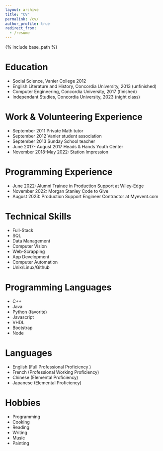 ```yaml
---
layout: archive
title: "CV"
permalink: /cv/
author_profile: true
redirect_from:
  - /resume
---
```


{% include base_path %}

Education
======
* Social Science, Vanier College 2012
* English Literature and History, Concordia University, 2013 (unfinished)
* Computer Engineering, Concordia University, 2017 (finished)
* Independant Studies, Concordia University, 2023 (night class)

Work & Volunteering Experience
======
* September 2011 Private Math tutor
* September 2012 Vanier student association
* September 2013 Sunday School teacher  
* June 2017- August 2017 Heads & Hands Youth Center 
* November 2018-May 2022: Station Impression

Programming Experience
======
* June 2022: Alumni Trainee in Production Support at Wiley-Edge
* November 2022: Morgan Stanley Code to Give
* August 2023: Production Support Engineer Contractor at Myevent.com

Technical Skills
======
* Full-Stack
* SQL
* Data Management
* Computer Vision
* Web-Scrapping
* App Development
* Computer Automation
* Unix/Linux/Github


Programming Languages
======
* C++
* Java
* Python (favorite)
* Javascript
* VHDL
* Bootstrap
* Node

Languages
======
* English (Full Professional Proficiency )
* French (Professional Working Proficiency)
* Chinese (Elemental Proficiency)
* Japanese (Elemental Proficiency)

Hobbies
======
* Programming
* Cooking
* Reading
* Writing
* Music
* Painting
